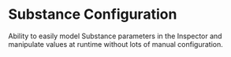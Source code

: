 # Substance Configuration

Ability to easily model Substance parameters in the Inspector and
manipulate values at runtime without lots of manual configuration.
